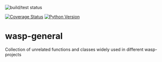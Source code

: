 
![build/test status](https://jenkins.home.a1ezzz.ru/buildStatus/icon?job=wasp-general%2Fmain&subject=build/tests)

[![Coverage Status](https://coveralls.io/repos/github/a1ezzz/wasp-general/badge.svg?branch=master)](https://coveralls.io/github/a1ezzz/wasp-general?branch=master)
[![Python Version](https://img.shields.io/pypi/pyversions/wasp-general.svg)](https://pypi.python.org/pypi/wasp-general)

# wasp-general

Collection of unrelated functions and classes widely used in different wasp-projects
